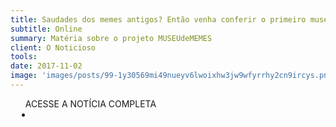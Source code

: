 ```yaml
---
title: Saudades dos memes antigos? Então venha conferir o primeiro museu de memes
subtitle: Online
summary: Matéria sobre o projeto MUSEUdeMEMES
client: O Noticioso
tools: 
date: 2017-11-02
image: 'images/posts/99-1y30569mi49nueyv6lwoixhw3jw9wfyrrhy2cn9ircys.png'
---
```




<div class="post__share"><ul class="share__list list-reset">ACESSE A NOTÍCIA COMPLETA<li class="share__item" style="margin-left: 10px"><a class="share__link share__facebook" style="background: #fa5657" href="https://onoticioso.com/21529-2/" 
onclick=window.open(this.href, 'pop-up', 'left=20,top=20,width=500,height=500,toolbar=1,resizable=0'); return false;" title="Link" rel="nofollow"><i class="fa-solid fa-link"></i></a></li></ul></div>
<!-- <div class="gallery-box"><div class="gallery"><img src="/clipping/images/example-1.jpg" loading="lazy" alt="Project"><img src="/clipping/images/example-2.jpg" loading="lazy" alt="Project"></div><em>Gallery / <a href="https://www.freepik.com/" target="_blank">Freepic</a></em></div> -->